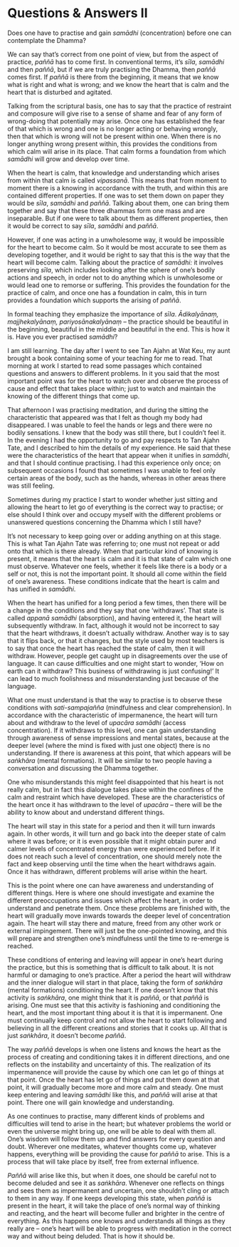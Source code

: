 Questions & Answers II
======================

Does one have to practise and gain *samādhi* (concentration) before one
can contemplate the Dhamma?

We can say that’s correct from one point of view, but from the aspect of
practice, *paññā* has to come first. In conventional terms, it’s *sīla*,
*samādhi* and then *paññā*, but if we are truly practising the Dhamma,
then *paññā* comes first. If *paññā* is there from the beginning, it
means that we know what is right and what is wrong; and we know the
heart that is calm and the heart that is disturbed and agitated.

Talking from the scriptural basis, one has to say that the practice of
restraint and composure will give rise to a sense of shame and fear of
any form of wrong-doing that potentially may arise. Once one has
established the fear of that which is wrong and one is no longer acting
or behaving wrongly, then that which is wrong will not be present within
one. When there is no longer anything wrong present within, this
provides the conditions from which calm will arise in its place. That
calm forms a foundation from which *samādhi* will grow and develop over
time.

When the heart is calm, that knowledge and understanding which arises
from within that calm is called *vipassanā*. This means that from moment
to moment there is a knowing in accordance with the truth, and within
this are contained different properties. If one was to set them down on
paper they would be *sīla*, *samādhi* and *paññā*. Talking about them,
one can bring them together and say that these three dhammas form one
mass and are inseparable. But if one were to talk about them as
different properties, then it would be correct to say *sīla*, *samādhi*
and *paññā*.

However, if one was acting in a unwholesome way, it would be impossible
for the heart to become calm. So it would be most accurate to see them
as developing together, and it would be right to say that this is the
way that the heart will become calm. Talking about the practice of
*samādhi:* it involves preserving *sīla*, which includes looking after
the sphere of one’s bodily actions and speech, in order not to do
anything which is unwholesome or would lead one to remorse or suffering.
This provides the foundation for the practice of calm, and once one has
a foundation in calm, this in turn provides a foundation which supports
the arising of *paññā*.

In formal teaching they emphasize the importance of *sīla*.
*Ādikalyānaṃ, majjhekalyānaṃ, pariyosānakalyānaṃ* – the practice should
be beautiful in the beginning, beautiful in the middle and beautiful in
the end. This is how it is. Have you ever practised *samādhi*?

I am still learning. The day after I went to see Tan Ajahn at Wat Keu,
my aunt brought a book containing some of your teaching for me to read.
That morning at work I started to read some passages which contained
questions and answers to different problems. In it you said that the
most important point was for the heart to watch over and observe the
process of cause and effect that takes place within; just to watch and
maintain the knowing of the different things that come up.

That afternoon I was practising meditation, and during the sitting the
characteristic that appeared was that I felt as though my body had
disappeared. I was unable to feel the hands or legs and there were no
bodily sensations. I knew that the body was still there, but I couldn’t
feel it. In the evening I had the opportunity to go and pay respects to
Tan Ajahn Tate, and I described to him the details of my experience. He
said that these were the characteristics of the heart that appear when
it unifies in *samādhi*, and that I should continue practising. I had
this experience only once; on subsequent occasions I found that
sometimes I was unable to feel only certain areas of the body, such as
the hands, whereas in other areas there was still feeling.

Sometimes during my practice I start to wonder whether just sitting and
allowing the heart to let go of everything is the correct way to
practise; or else should I think over and occupy myself with the
different problems or unanswered questions concerning the Dhamma which I
still have?

It’s not necessary to keep going over or adding anything on at this
stage. This is what Tan Ajahn Tate was referring to; one must not repeat
or add onto that which is there already. When that particular kind of
knowing is present, it means that the heart is calm and it is that state
of calm which one must observe. Whatever one feels, whether it feels
like there is a body or a self or not, this is not the important point.
It should all come within the field of one’s awareness. These conditions
indicate that the heart is calm and has unified in *samādhi*.

When the heart has unified for a long period a few times, then there
will be a change in the conditions and they say that one ‘withdraws’.
That state is called *appanā samādhi* (absorption), and having entered
it, the heart will subsequently withdraw. In fact, although it would not
be incorrect to say that the heart withdraws, it doesn’t actually
withdraw. Another way is to say that it flips back, or that it changes,
but the style used by most teachers is to say that once the heart has
reached the state of calm, then it will withdraw. However, people get
caught up in disagreements over the use of language. It can cause
difficulties and one might start to wonder, ‘How on earth can it
withdraw? This business of withdrawing is just confusing!’ It can lead
to much foolishness and misunderstanding just because of the language.

What one must understand is that the way to practise is to observe these
conditions with *sati-sampajañña* (mindfulness and clear comprehension).
In accordance with the characteristic of impermanence, the heart will
turn about and withdraw to the level of *upacāra samādhi* (access
concentration). If it withdraws to this level, one can gain
understanding through awareness of sense impressions and mental states,
because at the deeper level (where the mind is fixed with just one
object) there is no understanding. If there is awareness at this point,
that which appears will be *saṅkhāra* (mental formations). It will be
similar to two people having a conversation and discussing the Dhamma
together.

One who misunderstands this might feel disappointed that his heart is
not really calm, but in fact this dialogue takes place within the
confines of the calm and restraint which have developed. These are the
characteristics of the heart once it has withdrawn to the level of
*upacāra* – there will be the ability to know about and understand
different things.

The heart will stay in this state for a period and then it will turn
inwards again. In other words, it will turn and go back into the deeper
state of calm where it was before; or it is even possible that it might
obtain purer and calmer levels of concentrated energy than were
experienced before. If it does not reach such a level of concentration,
one should merely note the fact and keep observing until the time when
the heart withdraws again. Once it has withdrawn, different problems
will arise within the heart.

This is the point where one can have awareness and understanding of
different things. Here is where one should investigate and examine the
different preoccupations and issues which affect the heart, in order to
understand and penetrate them. Once these problems are finished with,
the heart will gradually move inwards towards the deeper level of
concentration again. The heart will stay there and mature, freed from
any other work or external impingement. There will just be the
one-pointed knowing, and this will prepare and strengthen one’s
mindfulness until the time to re-emerge is reached.

These conditions of entering and leaving will appear in one’s heart
during the practice, but this is something that is difficult to talk
about. It is not harmful or damaging to one’s practice. After a period
the heart will withdraw and the inner dialogue will start in that place,
taking the form of *saṅkhāra* (mental formations) conditioning the
heart. If one doesn’t know that this activity is *saṅkhāra*, one might
think that it is *paññā*, or that *paññā* is arising. One must see that
this activity is fashioning and conditioning the heart, and the most
important thing about it is that it is impermanent. One must continually
keep control and not allow the heart to start following and believing in
all the different creations and stories that it cooks up. All that is
just *saṅkhāra*, it doesn’t become *paññā*.

The way *paññā* develops is when one listens and knows the heart as the
process of creating and conditioning takes it in different directions,
and one reflects on the instability and uncertainty of this. The
realization of its impermanence will provide the cause by which one can
let go of things at that point. Once the heart has let go of things and
put them down at that point, it will gradually become more and more calm
and steady. One must keep entering and leaving *samādhi* like this, and
*paññā* will arise at that point. There one will gain knowledge and
understanding.

As one continues to practise, many different kinds of problems and
difficulties will tend to arise in the heart; but whatever problems the
world or even the universe might bring up, one will be able to deal with
them all. One’s wisdom will follow them up and find answers for every
question and doubt. Wherever one meditates, whatever thoughts come up,
whatever happens, everything will be providing the cause for *paññā* to
arise. This is a process that will take place by itself, free from
external influence.

*Paññā* will arise like this, but when it does, one should be careful
not to become deluded and see it as *saṅkhāra*. Whenever one reflects on
things and sees them as impermanent and uncertain, one shouldn’t cling
or attach to them in any way. If one keeps developing this state, when
*paññā* is present in the heart, it will take the place of one’s normal
way of thinking and reacting, and the heart will become fuller and
brighter in the centre of everything. As this happens one knows and
understands all things as they really are – one’s heart will be able to
progress with meditation in the correct way and without being deluded.
That is how it should be.
